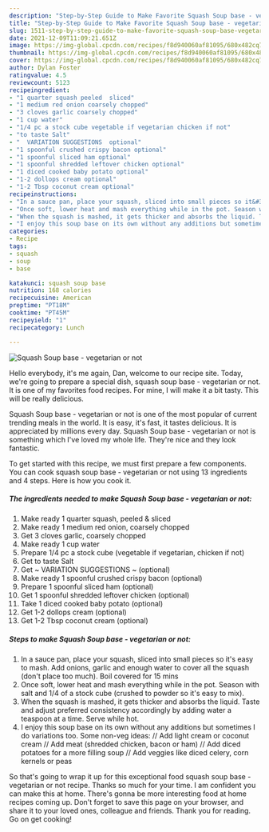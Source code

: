 ```yaml
---
description: "Step-by-Step Guide to Make Favorite Squash Soup base - vegetarian or not"
title: "Step-by-Step Guide to Make Favorite Squash Soup base - vegetarian or not"
slug: 1511-step-by-step-guide-to-make-favorite-squash-soup-base-vegetarian-or-not
date: 2021-12-09T11:09:21.651Z
image: https://img-global.cpcdn.com/recipes/f8d940060af81095/680x482cq70/squash-soup-base-vegetarian-or-not-recipe-main-photo.jpg
thumbnail: https://img-global.cpcdn.com/recipes/f8d940060af81095/680x482cq70/squash-soup-base-vegetarian-or-not-recipe-main-photo.jpg
cover: https://img-global.cpcdn.com/recipes/f8d940060af81095/680x482cq70/squash-soup-base-vegetarian-or-not-recipe-main-photo.jpg
author: Dylan Foster
ratingvalue: 4.5
reviewcount: 5123
recipeingredient:
- "1 quarter squash peeled  sliced"
- "1 medium red onion coarsely chopped"
- "3 cloves garlic coarsely chopped"
- "1 cup water"
- "1/4 pc a stock cube vegetable if vegetarian chicken if not"
- "to taste Salt"
- "  VARIATION SUGGESTIONS  optional"
- "1 spoonful crushed crispy bacon optional"
- "1 spoonful sliced ham optional"
- "1 spoonful shredded leftover chicken optional"
- "1 diced cooked baby potato optional"
- "1-2 dollops cream optional"
- "1-2 Tbsp coconut cream optional"
recipeinstructions:
- "In a sauce pan, place your squash, sliced into small pieces so it&#39;s easy to mash. Add onions, garlic and enough water to cover all the squash (don&#39;t place too much). Boil covered for 15 mins"
- "Once soft, lower heat and mash everything while in the pot. Season with salt and 1/4 of a stock cube (crushed to powder so it&#39;s easy to mix)."
- "When the squash is mashed, it gets thicker and absorbs the liquid. Taste and adjust preferred consistency accordingly by adding water a teaspoon at a time. Serve while hot."
- "I enjoy this soup base on its own without any additions but sometimes I do variations too. Some non-veg ideas: // Add light cream or coconut cream // Add meat (shredded chicken, bacon or ham) // Add diced potatoes for a more filling soup // Add veggies like diced celery, corn kernels or peas"
categories:
- Recipe
tags:
- squash
- soup
- base

katakunci: squash soup base 
nutrition: 168 calories
recipecuisine: American
preptime: "PT18M"
cooktime: "PT45M"
recipeyield: "1"
recipecategory: Lunch

---
```



![Squash Soup base - vegetarian or not](https://img-global.cpcdn.com/recipes/f8d940060af81095/680x482cq70/squash-soup-base-vegetarian-or-not-recipe-main-photo.jpg)

Hello everybody, it's me again, Dan, welcome to our recipe site. Today, we're going to prepare a special dish, squash soup base - vegetarian or not. It is one of my favorites food recipes. For mine, I will make it a bit tasty. This will be really delicious.



Squash Soup base - vegetarian or not is one of the most popular of current trending meals in the world. It is easy, it's fast, it tastes delicious. It is appreciated by millions every day. Squash Soup base - vegetarian or not is something which I've loved my whole life. They're nice and they look fantastic.


To get started with this recipe, we must first prepare a few components. You can cook squash soup base - vegetarian or not using 13 ingredients and 4 steps. Here is how you cook it.

<!--inarticleads1-->

##### The ingredients needed to make Squash Soup base - vegetarian or not:

1. Make ready 1 quarter squash, peeled &amp; sliced
1. Make ready 1 medium red onion, coarsely chopped
1. Get 3 cloves garlic, coarsely chopped
1. Make ready 1 cup water
1. Prepare 1/4 pc a stock cube (vegetable if vegetarian, chicken if not)
1. Get to taste Salt
1. Get  ~ VARIATION SUGGESTIONS ~ (optional)
1. Make ready 1 spoonful crushed crispy bacon (optional)
1. Prepare 1 spoonful sliced ham (optional)
1. Get 1 spoonful shredded leftover chicken (optional)
1. Take 1 diced cooked baby potato (optional)
1. Get 1-2 dollops cream (optional)
1. Get 1-2 Tbsp coconut cream (optional)




<!--inarticleads2-->

##### Steps to make Squash Soup base - vegetarian or not:

1. In a sauce pan, place your squash, sliced into small pieces so it&#39;s easy to mash. Add onions, garlic and enough water to cover all the squash (don&#39;t place too much). Boil covered for 15 mins
1. Once soft, lower heat and mash everything while in the pot. Season with salt and 1/4 of a stock cube (crushed to powder so it&#39;s easy to mix).
1. When the squash is mashed, it gets thicker and absorbs the liquid. Taste and adjust preferred consistency accordingly by adding water a teaspoon at a time. Serve while hot.
1. I enjoy this soup base on its own without any additions but sometimes I do variations too. Some non-veg ideas: // Add light cream or coconut cream // Add meat (shredded chicken, bacon or ham) // Add diced potatoes for a more filling soup // Add veggies like diced celery, corn kernels or peas




So that's going to wrap it up for this exceptional food squash soup base - vegetarian or not recipe. Thanks so much for your time. I am confident you can make this at home. There's gonna be more interesting food at home recipes coming up. Don't forget to save this page on your browser, and share it to your loved ones, colleague and friends. Thank you for reading. Go on get cooking!
